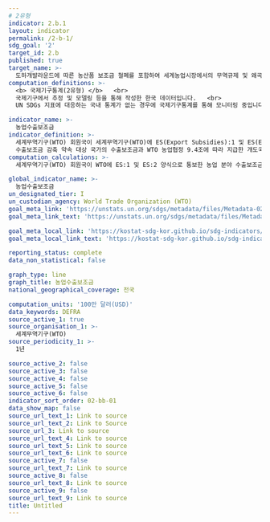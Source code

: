 ```yaml
---
# 2유형 
indicator: 2.b.1
layout: indicator
permalink: /2-b-1/
sdg_goal: '2'
target_id: 2.b
published: true
target_name: >-
  도하개발라운드에 따른 농산품 보조금 철폐를 포함하여 세계농업시장에서의 무역규제 및 왜곡 시정
computation_definitions: >-
  <b> 국제기구통계(2유형) </b>   <br>
  국제기구에서 추정 및 모델링 등을 통해 작성한 한국 데이터입니다.   <br>
  UN SDGs 지표에 대응하는 국내 통계가 없는 경우에 국제기구통계를 통해 모니터링 중입니다. 

indicator_name: >-
  농업수출보조금
indicator_definition: >-
  세계무역기구(WTO) 회원국이 세계무역기구(WTO)에 ES(Export Subsidies):1 및 ES(Export Subsidies):2 양식으로 통보한 농업 분야 수출보조금 예산 지출 규모.
  수출보조금 감축 약속 대상 국가의 수출보조금과 WTO 농업협정 9.4조에 따라 지급한 개도국의 수출보조금만 해당됨
computation_calculations: >-
  세계무역기구(WTO) 회원국이 WTO에 ES:1 및 ES:2 양식으로 통보한 농업 분야 수출보조금 예산 지출액

global_indicator_name: >-
  농업수출보조금
un_designated_tier: I
un_custodian_agency: World Trade Organization (WTO)
goal_meta_link: 'https://unstats.un.org/sdgs/metadata/files/Metadata-02-0b-01.pdf'
goal_meta_link_text: 'https://unstats.un.org/sdgs/metadata/files/Metadata-02-0b-01.pdf'

goal_meta_local_link: 'https://kostat-sdg-kor.github.io/sdg-indicators/public/data/Metadata-02-0b-01_KOR.pdf'
goal_meta_local_link_text: 'https://kostat-sdg-kor.github.io/sdg-indicators/public/data/Metadata-02-0b-01_KOR.pdf'

reporting_status: complete
data_non_statistical: false

graph_type: line
graph_title: 농업수출보조금
national_geographical_coverage: 전국

computation_units: '100만 달러(USD)'
data_keywords: DEFRA
source_active_1: true
source_organisation_1: >-
  세계무역기구(WTO)
source_periodicity_1: >-
  1년

source_active_2: false
source_active_3: false
source_active_4: false
source_active_5: false
source_active_6: false
indicator_sort_order: 02-bb-01
data_show_map: false
source_url_text_1: Link to source
source_url_text_2: Link to Source
source_url_3: Link to source
source_url_text_4: Link to source
source_url_text_5: Link to source
source_url_text_6: Link to source
source_active_7: false
source_url_text_7: Link to source
source_active_8: false
source_url_text_8: Link to source
source_active_9: false
source_url_text_9: Link to source
title: Untitled
---
```

